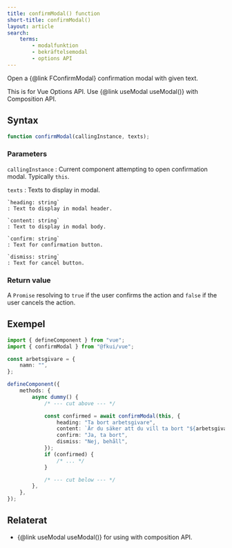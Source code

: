 ```yaml
---
title: confirmModal() function
short-title: confirmModal()
layout: article
search:
    terms:
        - modalfunktion
        - bekräftelsemodal
        - options API
---
```


Open a {@link FConfirmModal} confirmation modal with given text.

This is for Vue Options API.
Use {@link useModal useModal()} with Composition API.

## Syntax

```ts nocompile
function confirmModal(callingInstance, texts);
```

### Parameters

`callingInstance`
: Current component attempting to open confirmation modal. Typically `this`.

`texts`
: Texts to display in modal.

    `heading: string`
    : Text to display in modal header.

    `content: string`
    : Text to display in modal body.

    `confirm: string`
    : Text for confirmation button.

    `dismiss: string`
    : Text for cancel button.

### Return value

A `Promise` resolving to `true` if the user confirms the action and `false` if the user cancels the action.

## Exempel

```ts
import { defineComponent } from "vue";
import { confirmModal } from "@fkui/vue";

const arbetsgivare = {
    namn: "",
};

defineComponent({
    methods: {
        async dummy() {
            /* --- cut above --- */

            const confirmed = await confirmModal(this, {
                heading: "Ta bort arbetsgivare",
                content: `Är du säker att du vill ta bort "${arbetsgivare.namn}"?`,
                confirm: "Ja, ta bort",
                dismiss: "Nej, behåll",
            });
            if (confirmed) {
                /* ... */
            }

            /* --- cut below --- */
        },
    },
});
```

## Relaterat

- {@link useModal useModal()} for using with composition API.
